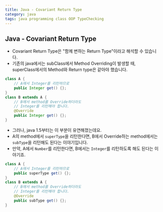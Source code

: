 ```yaml
---
title: Java - Covariant Return Type
category: java
tags: java programming class OOP TypeChecking
---
```


## Java - Covariant Return Type

- Covariant Return Type은 "함께 변하는 Return Type"이라고 해석할 수 있습니다.
- 기존의 java에서는 subClass에서 Method Overriding이 발생할 때, superClass에서의 Method와 Return type은 같아야 했습니다.

```java
class A {
    // A에서 Integer를 리턴하므로
    public Integer get() {};
}
class B extends A {
    // B에서 method를 Override하더라도
    // Integer를 리턴해야 합니다.
    @Override
    public Integer get() {};
}
```

- 그러나, java 1.5부터는 이 부분이 유연해졌는데요.
- A의 method에서 `superType`을 리턴한다면, B에서 Override하는 method에서는 `subType`을 리턴해도 된다는 이야기입니다. 
- 만약, A에서 `Number`를 리턴한다면, B에서는 `Integer`를 리턴하도록 해도 된다는 이야기죠.

```java
class A {
    // A에서 Integer를 리턴하므로
    public superType get() {};
}
class B extends A {
    // B에서 method를 Override하더라도
    // Integer를 리턴해야 합니다.
    @Override
    public subType get() {};
}
```
